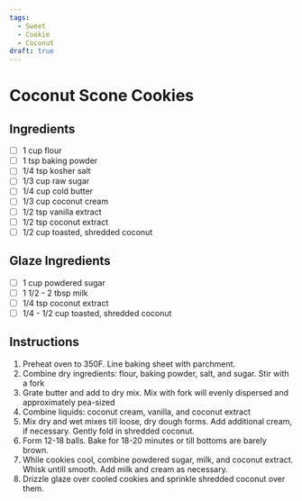 ```yaml
---
tags: 
  - Sweet
  - Cookie
  - Coconut
draft: true
---
```


# Coconut Scone Cookies

## Ingredients

- [ ] 1 cup flour
- [ ] 1 tsp baking powder
- [ ] 1/4 tsp kosher salt
- [ ] 1/3 cup raw sugar
- [ ] 1/4 cup cold butter
- [ ] 1/3 cup coconut cream
- [ ] 1/2 tsp vanilla extract
- [ ] 1/2 tsp coconut extract
- [ ] 1/2 cup toasted, shredded coconut

## Glaze Ingredients

- [ ] 1 cup powdered sugar
- [ ] 1 1/2 - 2 tbsp milk
- [ ] 1/4 tsp coconut extract
- [ ] 1/4 - 1/2 cup toasted, shredded coconut

## Instructions

1. Preheat oven to 350F. Line baking sheet with parchment.
1. Combine dry ingredients: flour, baking powder, salt, and sugar. Stir with a fork
1. Grate butter and add to dry mix. Mix with fork will evenly dispersed and approximately pea-sized
1. Combine liquids: coconut cream, vanilla, and coconut extract
1. Mix dry and wet mixes till loose, dry dough forms. Add additional cream, if necessary. Gently fold in shredded coconut.
1. Form 12-18 balls. Bake for 18-20 minutes or till bottoms are barely brown.
1. While cookies cool, combine powdered sugar, milk, and coconut extract. Whisk untill smooth. Add milk and cream as necessary.
1. Drizzle glaze over cooled cookies and sprinkle shredded coconut over them.